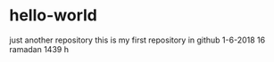 # hello-world
just another repository
this is my first repository in github 1-6-2018 16 ramadan 1439 h
